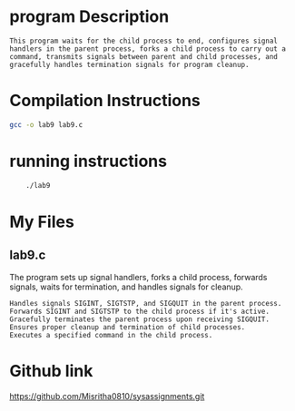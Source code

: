 # program Description 

    This program waits for the child process to end, configures signal handlers in the parent process, forks a child process to carry out a command, transmits signals between parent and child processes, and gracefully handles termination signals for program cleanup.

# Compilation Instructions
```bash
gcc -o lab9 lab9.c 
```

# running instructions 

```bash
    ./lab9
```

# My Files
## lab9.c

The program sets up signal handlers, forks a child process, forwards signals, waits for termination, and handles signals for cleanup.

    Handles signals SIGINT, SIGTSTP, and SIGQUIT in the parent process.
    Forwards SIGINT and SIGTSTP to the child process if it's active.
    Gracefully terminates the parent process upon receiving SIGQUIT.
    Ensures proper cleanup and termination of child processes.
    Executes a specified command in the child process.

# Github link

https://github.com/Misritha0810/sysassignments.git